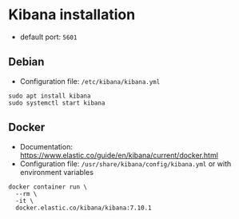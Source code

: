 # Kibana installation

- default port: `5601`

## Debian

- Configuration file: `/etc/kibana/kibana.yml`

```shell
sudo apt install kibana
sudo systemctl start kibana
```

## Docker

- Documentation: <https://www.elastic.co/guide/en/kibana/current/docker.html>
- Configuration file: `/usr/share/kibana/config/kibana.yml` or with environment variables

```shell
docker container run \
  --rm \
  -it \
  docker.elastic.co/kibana/kibana:7.10.1
```
